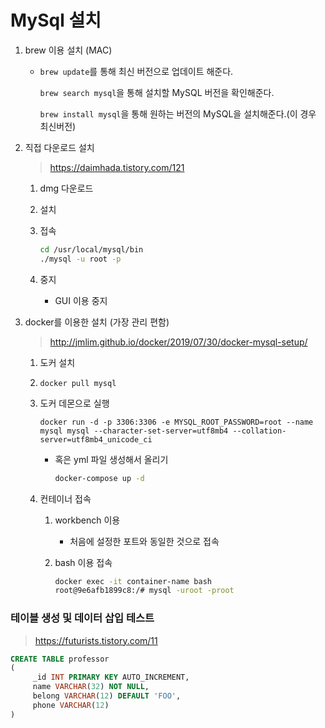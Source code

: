# MySql 설치

1. brew 이용 설치 (MAC)

   - `brew update`를 통해 최신 버전으로 업데이트 해준다.

     `brew search mysql`을 통해 설치할 MySQL 버전을 확인해준다. 

     `brew install mysql`을 통해 원하는 버전의 MySQL을 설치해준다.(이 경우 최신버전)

2. 직접 다운로드 설치

   > https://daimhada.tistory.com/121

   1. dmg 다운로드

   2. 설치

   3. 접속

      ```zsh
      cd /usr/local/mysql/bin
      ./mysql -u root -p
      ```

   4. 중지
      
      - GUI 이용 중지 
   
3. docker를 이용한 설치 (가장 관리 편함)

   > http://jmlim.github.io/docker/2019/07/30/docker-mysql-setup/

   1. 도커 설치

   2. `docker pull mysql`

   3. 도커 데몬으로 실행

      ```shell
      docker run -d -p 3306:3306 -e MYSQL_ROOT_PASSWORD=root --name mysql mysql --character-set-server=utf8mb4 --collation-server=utf8mb4_unicode_ci
      ```

      - 혹은 yml 파일 생성해서 올리기

        ```zsh
        docker-compose up -d
        ```

   4. 컨테이너 접속

      1. workbench 이용 

         - 처음에 설정한 포트와 동일한 것으로 접속

      2. bash 이용 접속

         ```zsh
         docker exec -it container-name bash
         root@9e6afb1899c8:/# mysql -uroot -proot
         ```

### 테이블 생성 및 데이터 삽입 테스트

> https://futurists.tistory.com/11

```sql
CREATE TABLE professor
(
     _id INT PRIMARY KEY AUTO_INCREMENT,
     name VARCHAR(32) NOT NULL,
     belong VARCHAR(12) DEFAULT 'FOO',
     phone VARCHAR(12)
)
```

